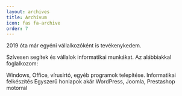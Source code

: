 ```yaml
---
layout: archives
title: Archívum
icon: fas fa-archive
order: 7
---
```


2019 óta már egyéni vállalkozóként is tevékenykedem.

Szívesen segítek és vállalok informatikai munkákat.
Az alábbiakkal foglalkozom:

Windows, Office, vírusirtó, egyéb programok telepítése.
Informatikai felkészítés
Egyszerű honlapok akár WordPress, Joomla, Prestashop motorral